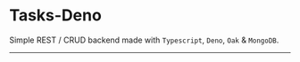 <!-- deno-fmt-ignore-file -->
# Tasks-Deno
Simple REST / CRUD backend made with `Typescript`, `Deno`, `Oak` & `MongoDB`.

---
